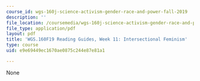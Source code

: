 ```yaml
---
course_id: wgs-160j-science-activism-gender-race-and-power-fall-2019
description: ''
file_location: /coursemedia/wgs-160j-science-activism-gender-race-and-power-fall-2019/e9e69449ec1670ae0875c244e87e81a1_MITWGS_160F19_Wk11ReadingGuide.pdf
file_type: application/pdf
layout: pdf
title: 'WGS.160F19 Reading Guides, Week 11: Intersectional Feminism'
type: course
uid: e9e69449ec1670ae0875c244e87e81a1

---
```

None